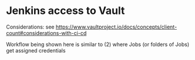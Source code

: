 # Jenkins access to Vault

Considerations: see
https://www.vaultproject.io/docs/concepts/client-count#considerations-with-ci-cd

Workflow being shown here is similar to (2) where Jobs (or folders of Jobs) get assigned credentials
